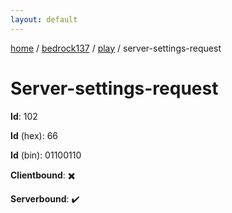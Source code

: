 ```yaml
---
layout: default
---
```


[home](/)  /  [bedrock137](/protocol/bedrock137)  /  [play](/protocol/bedrock137/play)  /  server-settings-request

# Server-settings-request

**Id**: 102

**Id** (hex): 66

**Id** (bin): 01100110

**Clientbound**: ✖️

**Serverbound**: ✔️

